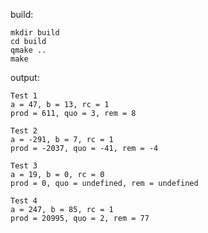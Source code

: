 build:

    mkdir build
    cd build
    qmake ..
    make

output:

    Test 1
    a = 47, b = 13, rc = 1
    prod = 611, quo = 3, rem = 8

    Test 2
    a = -291, b = 7, rc = 1
    prod = -2037, quo = -41, rem = -4

    Test 3
    a = 19, b = 0, rc = 0
    prod = 0, quo = undefined, rem = undefined

    Test 4
    a = 247, b = 85, rc = 1
    prod = 20995, quo = 2, rem = 77

